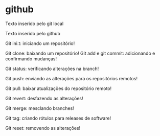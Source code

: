 # github

Texto inserido pelo git local

Texto inserido pelo github

Git ini.t: iniciando um repositório!

Git clone: baixando um repositório!
Git add e git commit: adicionando e confirmando mudanças!

Git status: verificando alterações na branch!

Git push: enviando as alterações para os repositórios remotos!

Git pull: baixar atualizações do repositório remoto!

Git revert: desfazendo as alterações!

Git merge: mesclando branches!

Git tag: criando rótulos para releases de software!

Git reset: removendo as alterações!
